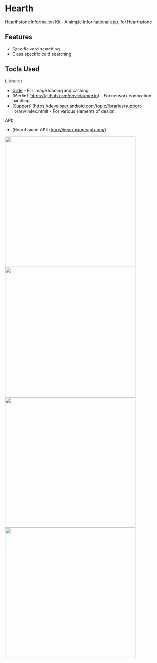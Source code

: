 # Hearth
Hearthstone Information Kit - A simple informational app. for Hearthstone

## Features
- Specific card searching
- Class specific card searching

## Tools Used

Libraries:
- [Glide](https://github.com/bumptech/glide) - For image loading and caching.
- [Merlin] (https://github.com/novoda/merlin) - For network connection handling.
- [Support] (https://developer.android.com/topic/libraries/support-library/index.html) - For various elements of design.

API:
- [Hearthstone API] (http://hearthstoneapi.com/)

<img src="https://cloud.githubusercontent.com/assets/15229355/21320489/8848197e-c611-11e6-9f9f-e8adc579bf01.png" width="430">
<img src="https://cloud.githubusercontent.com/assets/15229355/21320499/924037b8-c611-11e6-88c8-24f5b170fa2a.png" width="430">
<img src="https://cloud.githubusercontent.com/assets/15229355/21370113/72f7ad6a-c70a-11e6-9ee8-fa01589ecf09.png" width="430">
<img src="https://cloud.githubusercontent.com/assets/15229355/21370163/c46847fe-c70a-11e6-9cf1-30ab9db08bd4.png" width="430">
